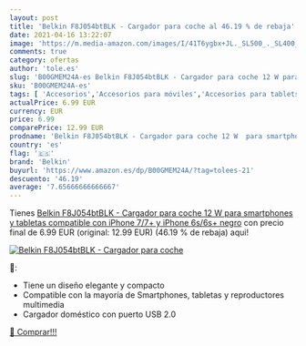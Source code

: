 ```yaml
---
layout: post
title: 'Belkin F8J054btBLK - Cargador para coche al 46.19 % de rebaja'
date: 2021-04-16 13:22:07
image: 'https://m.media-amazon.com/images/I/41T6ygbx+JL._SL500_._SL400_.jpg'
comments: true
category: ofertas
author: 'tole.es'
slug: 'B00GMEM24A-es Belkin F8J054btBLK - Cargador para coche 12 W para...'
sku: 'B00GMEM24A-es'
tags: [ 'Accesorios','Accesorios para móviles','Accesorios para tablets','Cargadores de móvil de red','Cargadores para móviles','Cargadores y adaptadores para tablets','Comunicación móvil y accesorios','Electrónica','Informática','belkin','iphone', ]
actualPrice: 6.99 EUR
currency: EUR
price: 6.99
comparePrice: 12.99 EUR
prodname: 'Belkin F8J054btBLK - Cargador para coche 12 W  para smartphones y tabletas  compatible con iPhone 7/7+ y iPhone 6s/6s+   negro'
country: 'es'
flag: '🇪🇸'
brand: 'Belkin'
buyurl: 'https://www.amazon.es/dp/B00GMEM24A/?tag=tolees-21'
descuento: '46.19'
average: '7.65666666666667'
---
```


Tienes [Belkin F8J054btBLK - Cargador para coche 12 W  para smartphones y tabletas  compatible con iPhone 7/7+ y iPhone 6s/6s+   negro](https://www.amazon.es/dp/B00GMEM24A/?tag=tolees-21) con precio final de  6.99 EUR (original: 12.99 EUR) (46.19 %  de rebaja) aqui!

[![Belkin F8J054btBLK - Cargador para coche](https://m.media-amazon.com/images/I/41T6ygbx+JL._SL500_._SL400_.jpg)](https://www.amazon.es/dp/B00GMEM24A/?tag=tolees-21)

🔎:

- Tiene un diseño elegante y compacto
- Compatible con la mayoría de Smartphones, tabletas y reproductores multimedia
- Cargador doméstico con puerto USB 2.0

[🛒 Comprar!!!](https://www.amazon.es/dp/B00GMEM24A/?tag=tolees-21)
